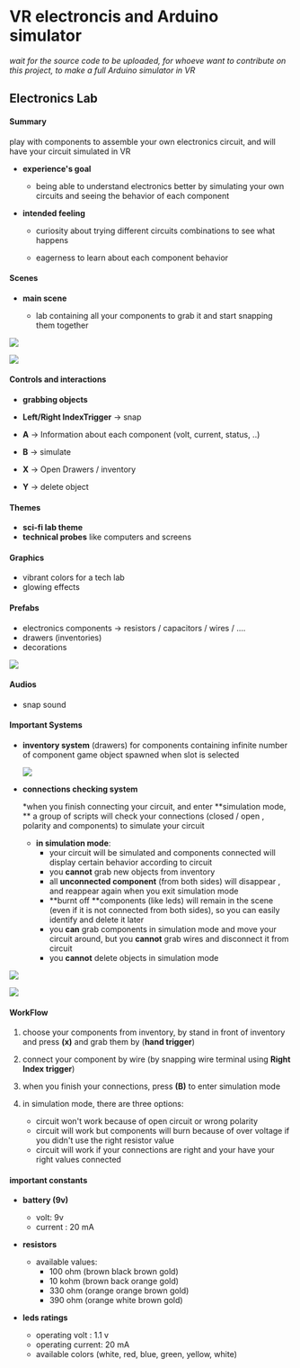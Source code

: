# VR electroncis and Arduino simulator


*wait for the source code to be uploaded, for whoeve want to contribute on this project, to make a full Arduino simulator in VR*





## Electronics Lab

#### Summary



play with components to assemble your own electronics circuit, and will have your circuit simulated in VR



- **experience's goal**

  - being able to understand electronics better by simulating your own circuits and seeing the behavior of each component 

    

- **intended feeling**

  - curiosity about trying different circuits combinations to see what happens

  - eagerness to learn about each component behavior

    



#### Scenes

- **main scene**

  - lab containing all your components to grab it and start snapping them together

  

![]("media\scifiLab1.PNG")

![]("media\scifiLab2.PNG")



#### Controls and interactions

- **grabbing objects**

- **Left/Right IndexTrigger** -> snap
- **A** -> Information about each component (volt, current, status, ..) 
- **B** -> simulate
- **X** -> Open Drawers / inventory
- **Y** -> delete object



#### Themes

- **sci-fi lab theme**
- **technical probes** like computers and screens



#### Graphics

- vibrant colors for a tech lab 
- glowing effects 



#### Prefabs

- electronics components -> resistors / capacitors / wires / ....
- drawers (inventories)
- decorations



![](E:\courses\ACC_VR_Diploma\documentation_videos_your_work\graduationProject\pictures\components.PNG)





#### Audios

- snap sound

  

#### Important Systems

- **inventory system** (drawers) for components containing infinite number of component game object spawned when slot is selected

  ![](E:\courses\ACC_VR_Diploma\documentation_videos_your_work\graduationProject\pictures\drawers.PNG)

  

  

- **connections checking system**

  *when you finish connecting your circuit, and enter **simulation mode, ** a group of scripts will check your connections (closed / open , polarity and components) to simulate your circuit

  - **in simulation mode**:
    - your circuit will be simulated and components connected will display certain behavior according to circuit
    - you **cannot** grab new objects from inventory
    - all **unconnected component** (from both sides) will disappear , and reappear again when you exit simulation mode
    - **burnt off **components (like leds) will remain in the scene (even if it is not connected from both sides), so you can easily identify and delete it later
    - you **can** grab components in simulation mode and move your circuit around, but you **cannot** grab wires and disconnect it from circuit
    - you **cannot** delete objects in simulation mode


![](E:\courses\ACC_VR_Diploma\documentation_videos_your_work\graduationProject\pictures\led_resistor_connectionCheck.PNG)



![](E:\courses\ACC_VR_Diploma\documentation_videos_your_work\graduationProject\pictures\multipleLedsConnected.PNG)





#### WorkFlow

1. choose your components from inventory, by stand in front of inventory and press **(x)** and grab them by (**hand trigger**)



2. connect your component by wire (by snapping wire terminal using **Right Index trigger**)



3. when you finish your connections, press **(B)** to enter simulation mode



4. in simulation mode, there are three options:
   - circuit won't work because of open circuit or wrong polarity
   - circuit will work but components will burn because of over voltage if you didn't use the right resistor value
   - circuit will work if your connections are right and your have your right values connected



#### important constants

- **battery (9v)**

  - volt: 9v
  - current : 20 mA

  

- **resistors**

  - available values:
    - 100 ohm (brown black brown gold)
    - 10 kohm (brown back orange gold)
    - 330 ohm (orange orange brown gold)
    - 390 ohm (orange white brown gold)

  

- **leds ratings**

  - operating volt : 1.1 v
  - operating current: 20 mA
  - available colors (white, red, blue, green, yellow, white)

  

  

  




